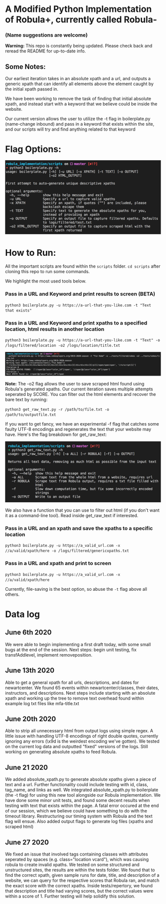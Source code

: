 # A Modified Python Implementation of Robula+, currently called Robula-
### (Name suggestions are welcome)

**Warning:** This repo is constantly being updated. Please check back and reread the README for up-to-date info. 

## Some Notes: 
Our earliest iteration takes in an absolute xpath and a url, and outputs a generic xpath that can identify all elements above the element caught by the initial xpath passed in.

We have been working to remove the task of finding that initial absolute xpath, and instead start with a keyword that we believe could be inside the website. 

Our current version allows the user to utilize the -t flag in boilerplate.py (name-change inbound) and pass in a keyword that exists within the site, and our scripts will try and find anything related to that keyword 

# Flag Options: 
![help-screen](./images/help-screen.png)

# How to Run: 

All the important scripts are found within the `scripts` folder. `cd scripts` after cloning this repo to run some commands.

We highlight the most used tools below.

### Pass in a URL and Keyword and print results to screen (BETA)
`python3 boilerplate.py -u https://a-url-that-you-like.com -t "Text that exists"`

### Pass in a URL and Keyword and print xpaths to a specified location, html results in another location
`python3 boilerplate.py -u https://a-url-that-you-like.com -t "Text" -o /logs/filtered/location -o2 /logs/location/title.txt`

![boiler](./images/sample-boiler.png)

**Note:** The -o2 flag allows the user to save scraped html found using Robula's generated xpaths. Our current iteration saves multiple attempts seperated by SCORE. You can filter out the html elements and recover the bare text by running: 

`python3 get_raw_text.py -r /path/to/file.txt -o /path/to/outputfile.txt`

If you want to get fancy, we have an experimental -f flag that catches some faulty UTF-8 encodings and regenerates the text that your website may have. Here's the flag breakdown for get_raw_text: 

![help-screen2](./images/help-screen2.png)

We also have a function that you can use to filter out html (if you don't want it as a command-line tool). Read inside get_raw_text if interested. 

### Pass in a URL and an xpath and save the xpaths to a specific location
`python3 boilerplate.py -u https://a_valid_url.com -x //a/valid/xpath/here -o /logs/filtered/genericxpaths.txt`

### Pass in a URL and xpath and print to screen 
`python3 boilerplate.py -u https://a_valid_url.com -x //a/valid/xpath/here`

Currently, file-saving is the best option, so abuse the `-t` flag above all others. 

# Data log 

## June 6th 2020 
We were able to begin implementing a first draft today, with some small bugs at the end of the session.
Next steps: begin unit testing, fix transfAddlevel, implement removeposition. 

## June 13th 2020
Able to get a general xpath for all urls, descriptions, and dates for newartcenter. 
We found 65 events within newartcenter/classes, their dates, instructors, and descriptions. 
Next steps include starting with an absolute xpath and working up the tree to remove 
text overhead found within example log txt files like mfa-title.txt

## June 20th 2020 
Able to strip all unnecessary html from output logs using simple regex. A little issue with handling UTF-8 encodings of right double quotes, currently ignoring any errors (\x9d is the weirdest encoding we've gotten). We tested on the current log data and outputted "fixed" versions of the logs. Still working on generating absolute xpaths to feed Robula. 

## June 21 2020 
We added absolute_xpath.py to generate absolute xpaths given a piece of text and a url. Further functionality could include testing with id, class, tag_name, and links as well. We integrated absolute_xpath.py to boilerplate (the -t flag) for using this new tool alongside our Robula implementation. We have done some minor unit tests, and found some decent results when testing with text that exists within the page. A fatal error occured at the end of our session, which we believe could have something to do with the timeout library. Restructuring our timing system with Robula and the text flag will ensue. Also added output flags to generate log files (xpaths and scraped html)

## June 27 2020
We fixed an issue that involved tags containing classes with attributes seperated by spaces (e.g. class="location vcard"), which was causing robula to create invalid xpaths. We tested on some structured and unstructured sites, the results are within the tests folder. We found that to find the correct xpath, given sample runs for date, title, and description of a website, we can query for the respective scores that Robula ran, and match the exact score with the correct xpaths. Inside tests/repertory, we found that description and title had varying scores, but the correct values were within a score of 1. Further testing will help solidify this  solution. 
